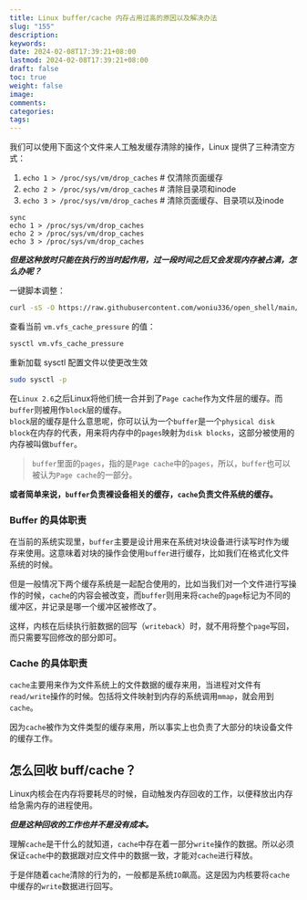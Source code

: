 ```yaml
---
title: Linux buffer/cache 内存占用过高的原因以及解决办法
slug: "155"
description: 
keywords: 
date: 2024-02-08T17:39:21+08:00
lastmod: 2024-02-08T17:39:21+08:00
draft: false
toc: true
weight: false
image: 
comments: 
categories: 
tags:
---
```

我们可以使用下面这个文件来人工触发缓存清除的操作，Linux 提供了三种清空方式：

1. `echo 1 > /proc/sys/vm/drop_caches` # 仅清除页面缓存
2. `echo 2 > /proc/sys/vm/drop_caches` # 清除目录项和inode
3. `echo 3 > /proc/sys/vm/drop_caches` # 清除页面缓存、目录项以及inode

```shell
sync
echo 1 > /proc/sys/vm/drop_caches
echo 2 > /proc/sys/vm/drop_caches
echo 3 > /proc/sys/vm/drop_caches
```



_**但是这种放时只能在执行的当时起作用，过一段时间之后又会发现内存被占满，怎么办呢？**_

一键脚本调整：

```bash
curl -sS -O https://raw.githubusercontent.com/woniu336/open_shell/main/adjust.sh && chmod +x adjust.sh && ./adjust.sh
```

查看当前 `vm.vfs_cache_pressure` 的值：

```bash
sysctl vm.vfs_cache_pressure
```

重新加载 sysctl 配置文件以使更改生效

```bash
sudo sysctl -p
```

在`Linux 2.6`之后Linux将他们统一合并到了`Page cache`作为文件层的缓存。而`buffer`则被用作`block`层的缓存。  
`block`层的缓存是什么意思呢，你可以认为一个`buffer`是一个`physical disk block`在内存的代表，用来将内存中的`pages`映射为`disk blocks`，这部分被使用的内存被叫做`buffer`。

> `buffer`里面的`pages`，指的是`Page cache`中的`pages`，所以，`buffer`也可以被认为`Page cache`的一部分。

**或者简单来说，`buffer`负责裸设备相关的缓存，`cache`负责文件系统的缓存。**

### Buffer 的具体职责

在当前的系统实现里，`buffer`主要是设计用来在系统对块设备进行读写时作为缓存来使用。这意味着对块的操作会使用`buffer`进行缓存，比如我们在格式化文件系统的时候。

但是一般情况下两个缓存系统是一起配合使用的，比如当我们对一个文件进行写操作的时候，`cache`的内容会被改变，而`buffer`则用来将`cache`的`page`标记为不同的缓冲区，并记录是哪一个缓冲区被修改了。

这样，内核在后续执行脏数据的回写（`writeback`）时，就不用将整个`page`写回，而只需要写回修改的部分即可。

### Cache 的具体职责

`cache`主要用来作为文件系统上的文件数据的缓存来用，当进程对文件有`read/write`操作的时候。包括将文件映射到内存的系统调用`mmap`，就会用到`cache`。

因为`cache`被作为文件类型的缓存来用，所以事实上也负责了大部分的块设备文件的缓存工作。

## 怎么回收 buff/cache？

Linux内核会在内存将要耗尽的时候，自动触发内存回收的工作，以便释放出内存给急需内存的进程使用。

_**但是这种回收的工作也并不是没有成本。**_

理解`cache`是干什么的就知道，`cache`中存在着一部分`write`操作的数据。所以必须保证`cache`中的数据跟对应文件中的数据一致，才能对`cache`进行释放。

于是伴随着`cache`清除的行为的，一般都是系统`IO`飙高。这是因为内核要将`cache`中缓存的`write`数据进行回写。


